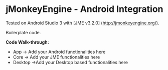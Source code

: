 # jMonkeyEngine - Android Integration
 
Tested on Android Studio 3 with [JME v3.2.0] (http://jmonkeyengine.org/).

Boilerplate code.

**Code Walk-through:**
 - App -> Add your Android functionalities here
 - Core -> Add your JME functionalities here
 - Desktop ->Add your Desktop based functionalities here








